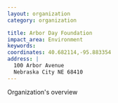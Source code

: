 ```yaml
---
layout: organization
category: organization

title: Arbor Day Foundation
impact_area: Environment
keywords: 
coordinates: 40.682114,-95.883354
address: |
  100 Arbor Avenue
  Nebraska City NE 68410
---
```

Organization's overview
